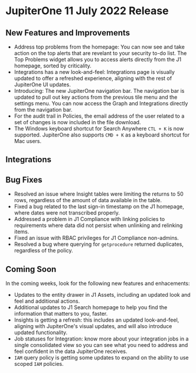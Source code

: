 # JupiterOne 11 July 2022 Release

## New Features and Improvements
- Address top problems from the homepage: You can now see and take action on the top alerts that are revelant to your security to-do list. The Top Problems widget allows you to access alerts directly from the J1 homepage, sorted by criticality. 
- Integrations has a new look-and-feel: Integrations page is visually updated to offer a refreshed experience, aligning with the rest of JupiterOne UI updates. 
- Introducing: The new JupiterOne navigation bar. The navigation bar is updated to pull out key actions from the previous tile menu and the settings menu. You can now access the Graph and Integrations directly from the navigation bar.
- For the audit trail in Policies, the email address of the user related to a set of changes is now included in the file download. 
- The Windows keyboard shortcut for Search Anywhere `CTL + K` is now supported. JupiterOne also supports `CMD + K` as a keyboard shortcut for Mac users.  

## Integrations

## Bug Fixes
- Resolved an issue where Insight tables were limiting the returns to 50 rows, regardless of the amount of data available in the table. 
- Fixed a bug related to the last sign-in timestamp on the J1 homepage, where dates were not transcribed properly. 
- Addressed a problem in J1 Compliance with linking policies to requirements where data did not persist when unlinking and relinking items. 
- Fixed an issue with RBAC privileges for J1 Compliance non-admins. 
- Resolved a bug where querying for `getprocedure` returned duplicates, regardless of the policy. 

## Coming Soon
In the coming weeks, look for the following new features and enhacements:
- Updates to the entity drawer in J1 Assets, including an updated look and feel and additional actions. 
- Additional updates to J1 Search homepage to help you find the information that matters to you, faster.
- Insights is getting a refresh: this includes an updated look-and-feel, aligning with JupiterOne's visual updates, and will also introduce updated functionality.
- Job statuses for Integration: know more about your integration jobs in a single consolidated view so you can see what you need to address and feel confident in the data JupiterOne receives. 
- `IAM` query policy is getting some updates to expand on the ability to use scoped `IAM` policies. 

